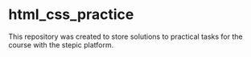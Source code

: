 # html_css_practice
This repository was created to store solutions to practical tasks for the course with the stepic platform.
